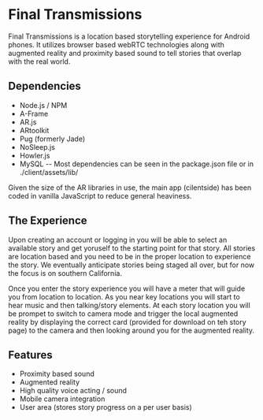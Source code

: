 # Final Transmissions
Final Transmissions is a location based storytelling experience for Android phones. It utilizes browser based webRTC technologies along with augmented reality and proximity based sound to tell stories that overlap with the real world.

## Dependencies
  - Node.js / NPM
  - A-Frame
  - AR.js
  - ARtoolkit
  - Pug (formerly Jade)
  - NoSleep.js
  - Howler.js
  - MySQL
  -- Most dependencies can be seen in the package.json file or in ./client/assets/lib/

Given the size of the AR libraries in use, the main app (cilentside) has been coded in vanilla JavaScript to reduce general heaviness.

## The Experience
Upon creating an account or logging in you will be able to select an available story and get yoruself to the starting point for that story. All stories are location based and you need to be in the proper location to experience the story. We eventually anticipate stories being staged all over, but for now the focus is on southern California.

Once you enter the story experience you will have a meter that will guide you from location to location. As you near key locations you will start to hear music and then talking/story elements. At each story location you will be prompet to switch to camera mode and trigger the local augmented reality by displaying the correct card (provided for download on teh story page) to the camera and then looking around you for the augmented reality.

## Features
 - Proximity based sound
 - Augmented reality
 - High quality voice acting / sound
 - Mobile camera integration
 - User area (stores story progress on a per user basis)
